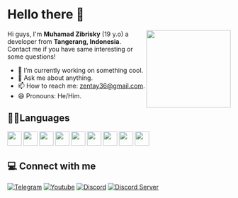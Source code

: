 # Hello there 👋

<img align="right" src="https://media.giphy.com/media/f6hnhHkks8bk4jwjh3/giphy.gif" width="190" height="175" />

Hi guys, I'm **Muhamad Zibrisky** (19 y.o) a developer from **Tangerang, Indonesia**. Contact me if you have same interesting or some questions!
- 🔭 I’m currently working on something cool.<!-- - 🌱 I’m currently learning ?? -->
- 💬 Ask me about anything.
- 📫 How to reach me: [zentay36@gmail.com](mailto:zentay36@gmail.com).
- 😄 Pronouns: He/Him.

## 🧑‍💻Languages
<div align="left">
 <img src="https://cdn.jsdelivr.net/gh/devicons/devicon@develop/icons/c/c-original.svg" width="32" />
 <img src="https://cdn.jsdelivr.net/gh/devicons/devicon@develop/icons/cplusplus/cplusplus-original.svg" width="32" />
 <img src="https://cdn.jsdelivr.net/gh/devicons/devicon@develop/icons/csharp/csharp-original.svg" width="32" />
 <img src="https://cdn.jsdelivr.net/gh/devicons/devicon@develop/icons/php/php-original.svg" width="32" />
 <img src="https://cdn.jsdelivr.net/gh/devicons/devicon@develop/icons/java/java-original.svg" width="32" />
 <img src="https://cdn.jsdelivr.net/gh/devicons/devicon@develop/icons/kotlin/kotlin-original.svg" width="32" />
 <img src="https://cdn.jsdelivr.net/gh/devicons/devicon@develop/icons/javascript/javascript-original.svg" width="32" />
 <img src="https://cdn.jsdelivr.net/gh/devicons/devicon@develop/icons/typescript/typescript-original.svg" width="32" />
 <img src="https://cdn.jsdelivr.net/gh/devicons/devicon@develop/icons/rust/rust-original.svg" width="32" />
</div>

<!--## ⚡ My stats
<div align="left">
    <img width="390" alt="🦑" src="https://github.com/ZTzTopia/ZTzTopia/blob/master/metrics.plugin.activity.svg">
    <img width="390" alt="🦑" src="https://github.com/ZTzTopia/ZTzTopia/blob/master/metrics.classic.svg">
    <img width="390" alt="🦑" src="https://github.com/ZTzTopia/ZTzTopia/blob/master/metrics.plugin.wakatime.svg">
    <img width="390" alt="🦑" src="https://github.com/ZTzTopia/ZTzTopia/blob/master/metrics.plugin.leetcode.svg">
</div>-->

## 💻 Connect with me
[![Telegram](https://img.shields.io/badge/-Telegram-0088cc?style=flat-square&logo=telegram&logoColor=white)](https://t.me/ztztopia)
[![Youtube](https://img.shields.io/badge/-Youtube-c4302b?style=flat-square&logo=youtube&logoColor=white)](https://youtube.com/c/ZTzTopia702)
[![Discord](https://img.shields.io/badge/-ztz-7289da?style=flat-square&logo=discord&logoColor=white)](https://canary.discord.com/users/483215020801392650)
[![Discord Server](https://img.shields.io/badge/-Discord%20Server-7289da?style=flat-square&logo=discord&logoColor=white)](https://discord.gg/W6CssGTTK6)

<!--
**ZTzTopia/ZTzTopia** is a ✨ _special_ ✨ repository because its `README.md` (this file) appears on your GitHub profile.

Here are some ideas to get you started:

- 🔭 I’m currently working on ...
- 🌱 I’m currently learning ...
- 👯 I’m looking to collaborate on ...
- 🤔 I’m looking for help with ...
- 💬 Ask me about ...
- 📫 How to reach me: ...
- 😄 Pronouns: ...
- ⚡ Fun fact: ...
-->
